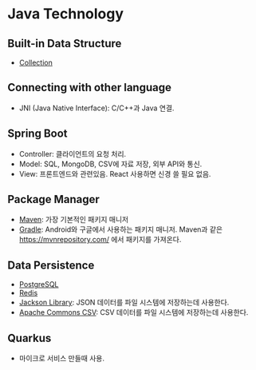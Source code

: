 # Java Technology

## Built-in Data Structure
- [Collection](DSA/Built-in%20Data%20structure)

## Connecting with other language
- JNI (Java Native Interface): C/C++과 Java 연결.

## Spring Boot
- Controller: 클라이언트의 요청 처리.
- Model: SQL, MongoDB, CSV에 자료 저장, 외부 API와 통신.
- View: 프론트엔드와 관련있음. React 사용하면 신경 쓸 필요 없음.

## Package Manager
- [Maven](Maven): 가장 기본적인 패키지 매니저
- [Gradle](Gradle): Android와 구글에서 사용하는 패키지 매니저. Maven과 같은 https://mvnrepository.com/ 에서 패키지를 가져온다.

## Data Persistence
- [PostgreSQL](PostgreSQL)
- [Redis](Redis)
- [Jackson Library](Jackson): JSON 데이터를 파일 시스템에 저장하는데 사용한다.
- [Apache Commons CSV](Apache-Commons-CSV): CSV 데이터를 파일 시스템에 저장하는데 사용한다.



## Quarkus
- 마이크로 서비스 만들때 사용.
